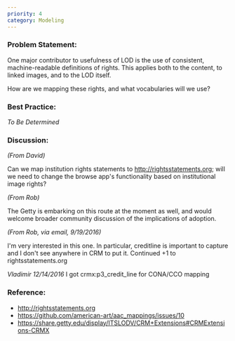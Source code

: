 ```yaml
---
priority: 4
category: Modeling
---
```

### Problem Statement:

One major contributor to usefulness of LOD is the use of consistent, machine-readable definitions of rights.  This applies both to the content, to linked images, and to the LOD itself.

How are we mapping these rights, and what vocabularies will we use?

### Best Practice:

*To Be Determined*

### Discussion:

*(From David)*

Can we map institution rights statements to <http://rightsstatements.org>; will we need to change the browse app's functionality based on institutional image rights?

*(From Rob)*

The Getty is embarking on this route at the moment as well, and would welcome broader community discussion of the implications of adoption.

*(From Rob, via email, 9/19/2016)*

I'm very interested in this one.  In particular, creditline is important to capture and I don't see anywhere in CRM to put it.
Continued +1 to rightsstatements.org

*Vladimir 12/14/2016*
I got crmx:p3_credit_line for CONA/CCO mapping

### Reference:

* <http://rightsstatements.org>
* https://github.com/american-art/aac_mappings/issues/10
* https://share.getty.edu/display/ITSLODV/CRM+Extensions#CRMExtensions-CRMX
